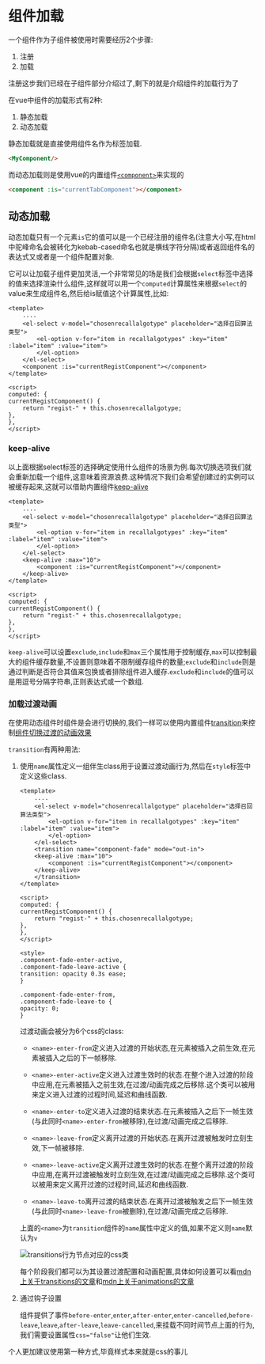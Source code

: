 # 组件加载

一个组件作为子组件被使用时需要经历2个步骤:

1. 注册
2. 加载

注册这步我们已经在子组件部分介绍过了,剩下的就是介绍组件的加载行为了

在vue中组件的加载形式有2种:

1. 静态加载
2. 动态加载

静态加载就是直接使用组件名作为标签加载.

```html
<MyComponent/>
```

而动态加载则是使用vue的内置组件[`<component>`](https://v3.cn.vuejs.org/api/built-in-components.html#component)来实现的

```html
<component :is="currentTabComponent"></component>
```

## 动态加载

动态加载只有一个元素`is`它的值可以是一个已经注册的组件名(注意大小写,在html中驼峰命名会被转化为kebab-cased命名也就是横线字符分隔)或者返回组件名的表达式又或者是一个组件配置对象.

它可以让加载子组件更加灵活,一个非常常见的场是我们会根据`select`标签中选择的值来选择渲染什么组件,这样就可以用一个`computed`计算属性来根据`select`的value来生成组件名,然后给is赋值这个计算属性,比如:

```vue
<template>
    ....
    <el-select v-model="chosenrecallalgotype" placeholder="选择召回算法类型">
        <el-option v-for="item in recallalgotypes" :key="item" :label="item" :value="item">
        </el-option>
    </el-select>
    <component :is="currentRegistComponent"></component>
</template>
    
<script>
computed: {
currentRegistComponent() {
    return "regist-" + this.chosenrecallalgotype;
},
},
</script>
```

### keep-alive

以上面根据select标签的选择确定使用什么组件的场景为例.每次切换选项我们就会重新加载一个组件,这意味着资源浪费.这种情况下我们会希望创建过的实例可以被缓存起来,这就可以借助内置组件[keep-alive](https://v3.cn.vuejs.org/api/built-in-components.html#keep-alive)

```vue
<template>
    ....
    <el-select v-model="chosenrecallalgotype" placeholder="选择召回算法类型">
        <el-option v-for="item in recallalgotypes" :key="item" :label="item" :value="item">
        </el-option>
    </el-select>
    <keep-alive :max="10">
        <component :is="currentRegistComponent"></component>
    </keep-alive>
</template>
    
<script>
computed: {
currentRegistComponent() {
    return "regist-" + this.chosenrecallalgotype;
},
},
</script>
```

`keep-alive`可以设置`exclude`,`include`和`max`三个属性用于控制缓存,`max`可以控制最大的组件缓存数量,不设置则意味着不限制缓存组件的数量;`exclude`和`include`则是通过判断是否符合其值来包换或者排除组件进入缓存.`exclude`和`include`的值可以是用逗号分隔字符串,正则表达式或一个数组.

### 加载过渡动画

在使用动态组件时组件是会进行切换的,我们一样可以使用内置组件[transition](https://v3.cn.vuejs.org/api/built-in-components.html#transition)来控制[组件切换过渡的动画效果](https://v3.cn.vuejs.org/guide/transitions-enterleave.html#%E5%A4%9A%E4%B8%AA%E7%BB%84%E4%BB%B6%E4%B9%8B%E9%97%B4%E8%BF%87%E6%B8%A1)

`transition`有两种用法:

1. 使用`name`属性定义一组伴生class用于设置过渡动画行为,然后在`style`标签中定义这些class.

    ```vue
    <template>
        ....
        <el-select v-model="chosenrecallalgotype" placeholder="选择召回算法类型">
            <el-option v-for="item in recallalgotypes" :key="item" :label="item" :value="item">
            </el-option>
        </el-select>
        <transition name="component-fade" mode="out-in">
        <keep-alive :max="10">
            <component :is="currentRegistComponent"></component>
        </keep-alive>
        </transition>
    </template>
        
    <script>
    computed: {
    currentRegistComponent() {
        return "regist-" + this.chosenrecallalgotype;
    },
    },
    </script>

    <style>
    .component-fade-enter-active,
    .component-fade-leave-active {
    transition: opacity 0.3s ease;
    }

    .component-fade-enter-from,
    .component-fade-leave-to {
    opacity: 0;
    }
    ```

    过渡动画会被分为6个css的class:

    + `<name>-enter-from`定义进入过渡的开始状态,在元素被插入之前生效,在元素被插入之后的下一帧移除.
    + `<name>-enter-active`定义进入过渡生效时的状态.在整个进入过渡的阶段中应用,在元素被插入之前生效,在过渡/动画完成之后移除.这个类可以被用来定义进入过渡的过程时间,延迟和曲线函数.

    + `<name>-enter-to`定义进入过渡的结束状态.在元素被插入之后下一帧生效(与此同时`<name>-enter-from`被移除),在过渡/动画完成之后移除.

    + `<name>-leave-from`定义离开过渡的开始状态.在离开过渡被触发时立刻生效,下一帧被移除.

    + `<name>-leave-active`定义离开过渡生效时的状态.在整个离开过渡的阶段中应用,在离开过渡被触发时立刻生效,在过渡/动画完成之后移除.这个类可以被用来定义离开过渡的过程时间,延迟和曲线函数.

    + `<name>-leave-to`离开过渡的结束状态.在离开过渡被触发之后下一帧生效(与此同时`<name>-leave-from`被删除),在过渡/动画完成之后移除.

    上面的`<name>`为`transition`组件的`name`属性中定义的值,如果不定义则`name`默认为`v`

    ![transitions行为节点对应的css类](../source/transitions.svg)

    每个阶段我们都可以为其设置过渡配置和动画配置,具体如何设置可以看[mdn上关于transitions的文章](https://developer.mozilla.org/zh-CN/docs/Web/CSS/CSS_Transitions/Using_CSS_transitions)和[mdn上关于animations的文章](https://developer.mozilla.org/zh-CN/docs/Web/CSS/CSS_Animations/Using_CSS_animations)

2. 通过钩子设置

    组件提供了事件`before-enter`,`enter`,`after-enter`,`enter-cancelled`,`before-leave`,`leave`,`after-leave`,`leave-cancelled`,来挂载不同时间节点上面的行为,我们需要设置属性`css="false"`让他们生效.

个人更加建议使用第一种方式,毕竟样式本来就是css的事儿


<!-- ## async setup -->